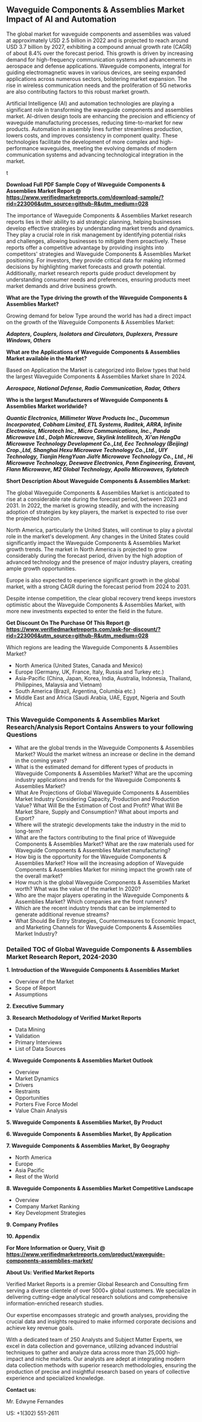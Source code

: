 <h2>Waveguide Components & Assemblies Market Impact of AI and Automation</h2><p>The global market for waveguide components and assemblies was valued at approximately USD 2.5 billion in 2022 and is projected to reach around USD 3.7 billion by 2027, exhibiting a compound annual growth rate (CAGR) of about 8.4% over the forecast period. This growth is driven by increasing demand for high-frequency communication systems and advancements in aerospace and defense applications. Waveguide components, integral for guiding electromagnetic waves in various devices, are seeing expanded applications across numerous sectors, bolstering market expansion. The rise in wireless communication needs and the proliferation of 5G networks are also contributing factors to this robust market growth.</p><p>Artificial Intelligence (AI) and automation technologies are playing a significant role in transforming the waveguide components and assemblies market. AI-driven design tools are enhancing the precision and efficiency of waveguide manufacturing processes, reducing time-to-market for new products. Automation in assembly lines further streamlines production, lowers costs, and improves consistency in component quality. These technologies facilitate the development of more complex and high-performance waveguides, meeting the evolving demands of modern communication systems and advancing technological integration in the market.</p>t</p><p id="" class=""><strong>Download Full PDF Sample Copy of Waveguide Components & Assemblies Market Report @ <a href="https://www.verifiedmarketreports.com/download-sample/?rid=223006&utm_source=github-R&utm_medium=028" target="_blank">https://www.verifiedmarketreports.com/download-sample/?rid=223006&utm_source=github-R&utm_medium=028</a></strong></p><p>The importance of&nbsp;Waveguide Components & Assemblies Market research reports lies in their ability to aid strategic planning, helping businesses develop effective strategies by understanding market trends and dynamics. They play a crucial role in risk management by identifying potential risks and challenges, allowing businesses to mitigate them proactively. These reports offer a competitive advantage by providing insights into competitors' strategies and Waveguide Components & Assemblies Market positioning. For investors, they provide critical data for making informed decisions by highlighting market forecasts and growth potential. Additionally, market research reports guide product development by understanding consumer needs and preferences, ensuring products meet market demands and drive business growth.</p><p><strong>What are the&nbsp;Type driving the growth of the Waveguide Components & Assemblies Market?</strong></p><p id="" class="">Growing demand for below Type around the world has had a direct impact on the growth of the Waveguide Components & Assemblies Market:</p><em><strong>Adapters, Couplers, Isolators and Circulators, Duplexers, Pressure Windows, Others</strong></em></p><strong>What are the&nbsp;Applications&nbsp;of Waveguide Components & Assemblies Market available in the Market?</strong></p><p id="" class="">Based on Application the Market is categorized into Below types that held the largest Waveguide Components & Assemblies Market share In 2024.</p><em><strong>Aerospace, National Defense, Radio Communication, Radar, Others</strong></em></p><strong>Who is the largest Manufacturers of Waveguide Components & Assemblies Market worldwide?</strong></p><p><em><strong>Quantic Electronics, Millimeter Wave Products Inc., Ducommun Incorporated, Cobham Limited, ETL Systems, Raditek, ARRA, Infinite Electronics, Microtech Inc., Micro Communications, Inc., Panda Microwave Ltd., Dolph Microwave, Skylink Intellitech, Xi'an HengDa Microwave Technology Development Co.,Ltd, Eec Technology (Beijing) Crop.,Ltd, Shanghai Hexu Microwave Technology Co.,Ltd., UIY Technology, Tianjin HengYuan JiaYe Microwave Technology Co., Ltd., Hi Microwave Technology, Deewave Electronics, Penn Engineering, Eravant, Flann Microwave, M2 Global Technology, Apollo Microwaves, Sylatech</strong></em></p><p id="" class=""><strong>Short Description About Waveguide Components & Assemblies Market:</strong></p><p>The global Waveguide Components & Assemblies Market is anticipated to rise at a considerable rate during the forecast period, between 2023 and 2031. In 2022, the market is growing steadily, and with the increasing adoption of strategies by key players, the market is expected to rise over the projected horizon.</p><p>North America, particularly the United States, will continue to play a pivotal role in the market's development. Any changes in the United States could significantly impact the Waveguide Components & Assemblies Market growth trends. The market in North America is projected to grow considerably during the forecast period, driven by the high adoption of advanced technology and the presence of major industry players, creating ample growth opportunities.</p><p>Europe is also expected to experience significant growth in the global market, with a strong CAGR during the forecast period from 2024 to 2031.</p><p>Despite intense competition, the clear global recovery trend keeps investors optimistic about the Waveguide Components & Assemblies Market, with more new investments expected to enter the field in the future.</p><p id="" class=""><strong>Get Discount On The Purchase Of This Report @ <a href="https://www.verifiedmarketreports.com/ask-for-discount/?rid=223006&utm_source=github-R&utm_medium=028" target="_blank">https://www.verifiedmarketreports.com/ask-for-discount/?rid=223006&utm_source=github-R&utm_medium=028</a></strong></p>Which regions are leading the Waveguide Components & Assemblies Market?</p><ul><li>North America (United States, Canada and Mexico)</li><li>Europe (Germany, UK, France, Italy, Russia and Turkey etc.)</li><li>Asia-Pacific (China, Japan, Korea, India, Australia, Indonesia, Thailand, Philippines, Malaysia and Vietnam)</li><li>South America (Brazil, Argentina, Columbia etc.)</li><li>Middle East and Africa (Saudi Arabia, UAE, Egypt, Nigeria and South Africa)</li></ul><h3 id="" class="">This Waveguide Components & Assemblies Market Research/Analysis Report Contains Answers to your following Questions</h3><ul><li>What are the global trends in the Waveguide Components & Assemblies Market? Would the market witness an increase or decline in the demand in the coming years?</li><li>What is the estimated demand for different types of products in Waveguide Components & Assemblies Market? What are the upcoming industry applications and trends for the Waveguide Components & Assemblies Market?</li><li>What Are Projections of Global Waveguide Components & Assemblies Market Industry Considering Capacity, Production and Production Value? What Will Be the Estimation of Cost and Profit? What Will Be Market Share, Supply and Consumption? What about imports and Export?</li><li>Where will the strategic developments take the industry in the mid to long-term?</li><li>What are the factors contributing to the final price of Waveguide Components & Assemblies Market? What are the raw materials used for Waveguide Components & Assemblies Market manufacturing?</li><li>How big is the opportunity for the Waveguide Components & Assemblies Market? How will the increasing adoption of Waveguide Components & Assemblies Market for mining impact the growth rate of the overall market?</li><li>How much is the global Waveguide Components & Assemblies Market worth? What was the value of the market In 2020?</li><li>Who are the major players operating in the Waveguide Components & Assemblies Market? Which companies are the front runners?</li><li>Which are the recent industry trends that can be implemented to generate additional revenue streams?</li><li>What Should Be Entry Strategies, Countermeasures to Economic Impact, and Marketing Channels for Waveguide Components & Assemblies Market Industry?</li></ul><h3 id="" class="">Detailed TOC of Global Waveguide Components & Assemblies Market Research Report, 2024-2030</h3><p id="" class=""><strong>1. Introduction of the Waveguide Components & Assemblies Market</strong></p><ul><li>Overview of the Market</li><li>Scope of Report</li><li>Assumptions</li></ul><p id="" class=""><strong>2. Executive Summary</strong></p><p id="" class=""><strong>3. Research Methodology of Verified Market Reports</strong></p><ul><li>Data Mining</li><li>Validation</li><li>Primary Interviews</li><li>List of Data Sources</li></ul><p id="" class=""><strong>4. Waveguide Components & Assemblies Market Outlook</strong></p><ul><li>Overview</li><li>Market Dynamics</li><li>Drivers</li><li>Restraints</li><li>Opportunities</li><li>Porters Five Force Model</li><li>Value Chain Analysis</li></ul><p id="" class=""><strong>5. Waveguide Components & Assemblies Market, By Product</strong></p><p id="" class=""><strong>6. Waveguide Components & Assemblies Market, By Application</strong></p><p id="" class=""><strong>7. Waveguide Components & Assemblies Market, By Geography</strong></p><ul><li>North America</li><li>Europe</li><li>Asia Pacific</li><li>Rest of the World</li></ul><p id="" class=""><strong>8. Waveguide Components & Assemblies Market Competitive Landscape</strong></p><ul><li>Overview</li><li>Company Market Ranking</li><li>Key Development Strategies</li></ul><p id="" class=""><strong>9. Company Profiles</strong></p><p id="" class=""><strong>10. Appendix</strong></p><p id="" class=""><strong>For More Information or Query, Visit @ <a href="https://www.verifiedmarketreports.com/product/waveguide-components-assemblies-market/" target="_blank">https://www.verifiedmarketreports.com/product/waveguide-components-assemblies-market/</a></strong></p><p id="" class=""><strong>About Us: Verified Market Reports</strong></p><p id="" class="">Verified Market Reports is a premier Global Research and Consulting firm serving a diverse clientele of over 5000+ global customers. We specialize in delivering cutting-edge analytical research solutions and comprehensive information-enriched research studies.</p><p id="" class="">Our expertise encompasses strategic and growth analyses, providing the crucial data and insights required to make informed corporate decisions and achieve key revenue goals.</p><p id="" class="">With a dedicated team of 250 Analysts and Subject Matter Experts, we excel in data collection and governance, utilizing advanced industrial techniques to gather and analyze data across more than 25,000 high-impact and niche markets. Our analysts are adept at integrating modern data collection methods with superior research methodologies, ensuring the production of precise and insightful research based on years of collective experience and specialized knowledge.</p><p id="" class=""><strong>Contact us:</strong></p><p id="" class="">Mr. Edwyne Fernandes</p><p id="" class="">US: +1(302) 551-2611</p>
